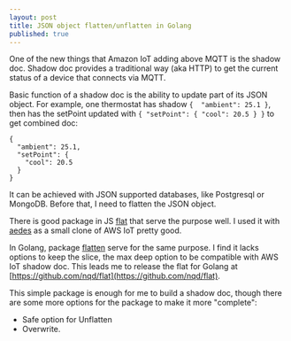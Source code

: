```yaml
---
layout: post
title: JSON object flatten/unflatten in Golang
published: true
---
```


One of the new things that Amazon IoT adding above MQTT is the shadow doc. Shadow doc provides a traditional way (aka HTTP) to get the current status of a device that connects via MQTT.

Basic function of a shadow doc is the ability to update part of its JSON object. For example, one thermostat has shadow `{  "ambient": 25.1 }`, then has the setPoint updated with `{ "setPoint": { "cool": 20.5 } }` to get combined doc:

```{json}
{
  "ambient": 25.1,
  "setPoint": {
    "cool": 20.5
  }
}
```

It can be achieved with JSON supported databases, like Postgresql or MongoDB. Before that, I need to flatten the JSON object.

There is good package in JS [flat](https://github.com/hughsk/flat) that serve the purpose well. I used it with [aedes](https://github.com/mcollina/aedes/) as a small clone of AWS IoT pretty good.

In Golang, package [flatten](https://github.com/jeremywohl/flatten) serve for the same purpose. I find it lacks options to keep the slice, the max deep option to be compatible with AWS IoT shadow doc. This leads me to release the flat for Golang at [https://github.com/nqd/flat](https://github.com/nqd/flat).

This simple package is enough for me to build a shadow doc, though there  are some more options for the package to make it more "complete":

- Safe option for Unflatten
- Overwrite.
